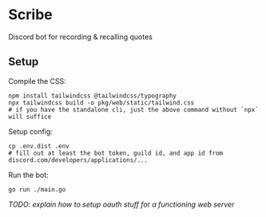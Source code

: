 # Scribe

Discord bot for recording & recalling quotes

## Setup

Compile the CSS:

```shell-session
npm install tailwindcss @tailwindcss/typography
npx tailwindcss build -o pkg/web/static/tailwind.css
# if you have the standalone cli, just the above command without `npx` will suffice
```

Setup config:

```shell-session
cp .env.dist .env
# fill out at least the bot token, guild id, and app id from discord.com/developers/applications/...
```

Run the bot:

```shell-session
go run ./main.go
```

_TODO: explain how to setup oauth stuff for a functioning web server_
